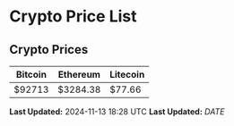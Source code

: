 # Crypto Price List

## Crypto Prices
| Bitcoin | Ethereum | Litecoin |
| ------- | -------- | -------- |
| $92713 | $3284.38 | $77.66 |
**Last Updated:** 2024-11-13 18:28 UTC
**Last Updated:** $DATE$

